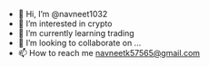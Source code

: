 - 👋 Hi, I’m @navneet1032
- 👀 I’m interested in crypto
- 🌱 I’m currently learning trading
- 💞️ I’m looking to collaborate on ...
- 📫 How to reach me navneetk57565@gmail.com

<!---
navneet1032/navneet1032 is a ✨ special ✨ repository because its `README.md` (this file) appears on your GitHub profile.
You can click the Preview link to take a look at your changes.
--->
